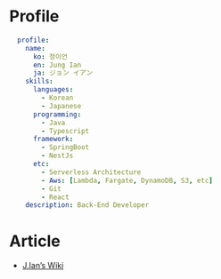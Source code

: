 # Profile
```yaml
  profile:
    name:
      ko: 정이언
      en: Jung Ian
      ja: ジョン イアン
    skills:
      languages: 
        - Korean
        - Japanese
      programming:
        - Java
        - Typescript
      framework: 
        - SpringBoot
        - NestJs
      etc: 
        - Serverless Architecture
        - Aws: [Lambda, Fargate, DynamoDB, S3, etc]
        - Git
        - React
    description: Back-End Developer
```
# Article
- [J.Ian’s Wiki](https://buttercup-case-bfd.notion.site/J-Ian-s-Wiki-7162775d50394e2e8caa59a1536bf9c4)